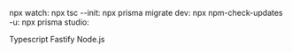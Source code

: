 npx watch:
npx tsc --init:
npx prisma migrate dev:
npx npm-check-updates -u:
npx prisma studio:

Typescript
Fastify
Node.js
